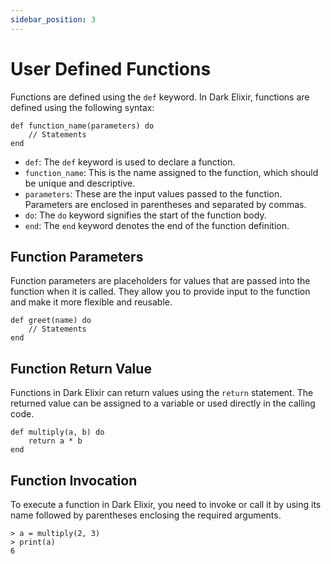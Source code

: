 ```yaml
---
sidebar_position: 3
---
```


# User Defined Functions

Functions are defined using the `def` keyword. In Dark Elixir, functions are defined using the following syntax:

```
def function_name(parameters) do
	// Statements
end
```

- `def`: The `def` keyword is used to declare a function.
- `function_name`: This is the name assigned to the function, which should be unique and descriptive.
- `parameters`: These are the input values passed to the function. Parameters are enclosed in parentheses and separated by commas.
- `do`: The `do` keyword signifies the start of the function body.
- `end`: The `end` keyword denotes the end of the function definition.

## Function Parameters

Function parameters are placeholders for values that are passed into the function when it is called. They allow you to provide input to the function and make it more flexible and reusable.

```
def greet(name) do
	// Statements
end
```

## Function Return Value

Functions in Dark Elixir can return values using the `return` statement. The returned value can be assigned to a variable or used directly in the calling code.

```
def multiply(a, b) do
	return a * b
end
```

## Function Invocation

To execute a function in Dark Elixir, you need to invoke or call it by using its name followed by parentheses enclosing the required arguments.

```
> a = multiply(2, 3)
> print(a)
6
```
